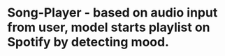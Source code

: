 # Song-Player - based on audio input from user, model starts playlist on Spotify by detecting mood.
